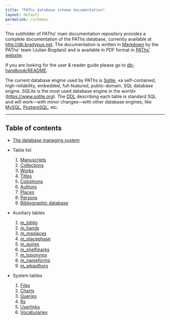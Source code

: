 ```yaml
---
title: "PAThs database schema documentation"
layout: default
permalink: /schema/
---
```


This subfolder of PAThs’ main documentation repository provides a complete
documentation of the PAThs database, currently available at
http://db.bradypus.net. The documentation is written in [Markdown](https://daringfireball.net/projects/markdown/)
by the PAThs' team (Julian Bogdani) and is available in PDF format in
[PAThs’ website](http://paths.uniroma1.it).

If you are looking for the user & reader guide please go to [db-handbook/README](../db-handbook/README).


The current database engine used by PAThs is [Sqlite](https://www.sqlite.org/),
«a self-contained, high-reliability, embedded, full-featured, public-domain,
SQL database engine. SQLite is the most used database engine in the world» (https://www.sqlite.org). The [DDL](https://en.wikipedia.org/wiki/Data_definition_language)
describing each table is standard SQL and will work—with minor changes—with other database engines, like
[MySQL](https://www.mysql.com/), [PostgreSQL](https://www.postgresql.org/), etc.

---

## Table of contents

- [The database managing system](dbms)
- Table list
  1. [Manuscripts](manuscripts)
  1. [Collections](collections)
  1. [Works](works)
  1. [Titles](titles)
  1. [Colophons](colophons)
  1. [Authors](authors)
  1. [Places](places)
  1. [Persons](persons)
  1. [Bibliographic database](biblio)

- Auxiliary tables
  1. [m_biblio](m_biblio)
  1. [m_hands](m_hands)
  1. [m_msplaces](m_msplaces)
  1. [m_placephase](m_placephase)
  1. [m_quires](m_quires)
  1. [m_shelfmarks](m_shelfmarks)
  1. [m_toponyms](m_toponyms)
  1. [m_nameforms](m_nameforms)
  1. [m_wkauthors](m_wkauthors)

- System tables
  1. [Files](files)
  1. [Charts](charts)
  1. [Queries](queries)
  1. [Rs](rs)
  1. [Userlinks](userlinks)
  1. [Vocabularies](vocabularies)
